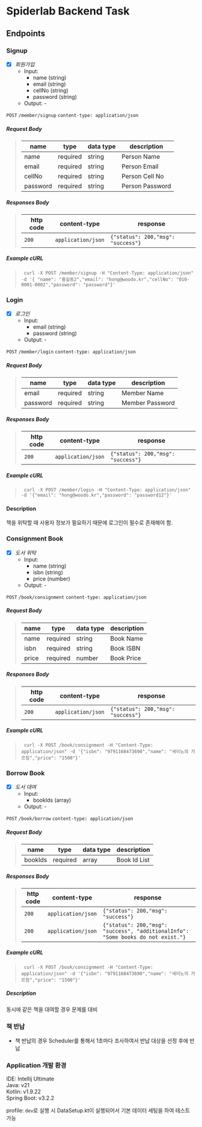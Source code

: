 # Spiderlab Backend Task

## Endpoints

### Signup

- [x] *회원가입*
    - Input:
        - name (string)
        - email (string)
        - cellNo (string)
        - password (string)
    - Output: -

`POST` `/member/signup` `content-type: application/json`

##### Request Body

> | name     | type     | data type | description     |
> |----------|----------|-----------|-----------------|
> | name     | required | string    | Person Name     |
> | email    | required | string    | Person Email    |
> | cellNo   | required | string    | Person Cell No  |
> | password | required | string    | Person Password |


##### Responses Body

> | http code | content-type       | response                                                                   |
> |-----------|--------------------|----------------------------------------------------------------------------|
> | `200`     | `application/json` | `{"status": 200,"msg": "success"}`                                         |

##### Example cURL

> ```text
>  curl -X POST /member/signup -H "Content-Type: application/json" -d '{ "name": "홍길동2","email": "hong@woodo.kr","cellNo": "010-0001-0002","password": "password"}'  
> ```

### Login

- [x] *로그인*
    - Input:
        - email (string)
        - password (string)
    - Output: -

`POST` `/member/login` `content-type: application/json`

##### Request Body

> | name     | type     | data type | description     |
> |----------|----------|-----------|-----------------|
> | email    | required | string    | Member Name     |
> | password | required | string    | Member Password |


##### Responses Body

> | http code | content-type       | response                                                                   |
> |-----------|--------------------|----------------------------------------------------------------------------|
> | `200`     | `application/json` | `{"status": 200,"msg": "success"}`                                         |

##### Example cURL

> ```text
>  curl -X POST /member/login -H "Content-Type: application/json" -d '{"email": "hong@woodo.kr","password": "password12"}'  
> ```
 
#### Description
책을 위탁할 때 사용자 정보가 필요하기 때문에 로그인이 필수로 존재해야 함.

### Consignment Book

- [x] *도서 위탁*
    - Input:
        - name (string)
        - isbn (string)
        - price (number)
    - Output: -

`POST` `/book/consignment` `content-type: application/json`

##### Request Body

> | name     | type     | data type | description |
> |----------|----------|-----------|-------------|
> | name     | required | string    | Book Name   |
> | isbn     | required | string    | Book ISBN   |
> | price    | required | number    | Book Price  |


##### Responses Body

> | http code | content-type       | response                                                                   |
> |-----------|--------------------|----------------------------------------------------------------------------|
> | `200`     | `application/json` | `{"status": 200,"msg": "success"}`                                         |

##### Example cURL

> ```text
>  curl -X POST /book/consignment -H "Content-Type: application/json" -d '{"isbn": "9791168473690","name": "세이노의 가르침","price": "1500"}'  
> ```
 
### Borrow Book
- [x] *도서 대여*
    - Input:
        - bookIds (array)
    - Output: -

`POST` `/book/borrow` `content-type: application/json`

##### Request Body

> | name    | type     | data type | description  |
> |---------|----------|-----------|--------------|
> | bookIds | required | array     | Book Id List |


##### Responses Body

> | http code | content-type       | response                                                                         |
> |-----------|--------------------|----------------------------------------------------------------------------------|
> | `200`     | `application/json` | `{"status": 200,"msg": "success"}`                                               |
> | `200`     | `application/json` | `{"status": 200,"msg": "success", "additionalInfo": "Some books do not exist."}` |

##### Example cURL

> ```text
>  curl -X POST /book/consignment -H "Content-Type: application/json" -d '{"isbn": "9791168473690","name": "세이노의 가르침","price": "1500"}'  
> ```
 
##### Description
동시에 같은 책을 대여할 경우 문제를 대비


### 책 반납
- 책 반납의 경우 Scheduler를 통해서 1초마다 조사하여서 반납 대상을 선정 후에 반납 

### Application 개발 환경
IDE: Intellij Ultimate   
Java: v21   
Kotlin: v1.9.22   
Spring Boot: v3.2.2

profile: `dev`로 실행 시 DataSetup.kt이 실행되어서 기본 데이터 세팅을 하여 테스트 가능
